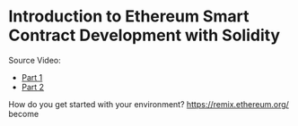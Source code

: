 # Introduction to Ethereum Smart Contract Development with Solidity

Source Video:
- [Part 1](https://www.youtube.com/watch?v=8jI1TuEaTro&list=PLV1JDFUtrXpGvu8QHL9b78WYNSJsYNZsb)
- [Part 2](https://www.youtube.com/watch?v=3-XPBtAfcqo)

How do you get started with your environment?
https://remix.ethereum.org/
become 

